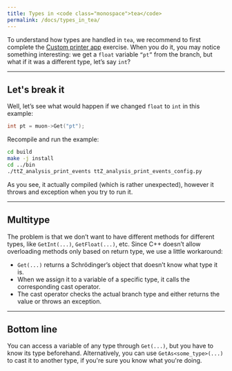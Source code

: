 ```yaml
---
title: Types in <code class="monospace">tea</code>
permalink: /docs/types_in_tea/
---
```


To understand how types are handled in `tea`, we recommend to first complete the [Custom printer app]({{site.baseurl}}/docs/custom_app_printer/) exercise. When you do it, you may notice something interesting: we get a `float` variable `“pt”` from the branch, but what if it was a different type, let’s say `int`?

---

## Let's break it

Well, let’s see what would happen if we changed `float` to `int` in this example:

```cpp
int pt = muon->Get("pt");
```

Recompile and run the example:

```bash
cd build
make -j install
cd ../bin
./ttZ_analysis_print_events ttZ_analysis_print_events_config.py
```

As you see, it actually compiled (which is rather unexpected), however it throws and exception when you try to run it.

---

## Multitype

The problem is that we don’t want to have different methods for different types, like `GetInt(...)`, `GetFloat(...)`, etc. Since C++ doesn’t allow overloading methods only based on return type, we use a little workaround:
- `Get(...)` returns a Schrödinger’s object that doesn’t know what type it is.
- When we assign it to a variable of a specific type, it calls the corresponding cast operator.
- The cast operator checks the actual branch type and either returns the value or throws an exception.

---

## Bottom line

You can access a variable of any type through `Get(...)`, but you have to know its type beforehand. Alternatively, you can use `GetAs<some_type>(...)` to cast it to another type, if you're sure you know what you're doing.
